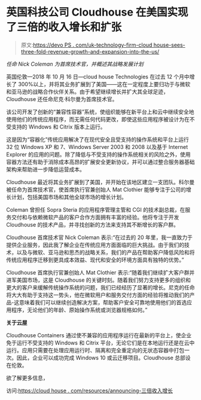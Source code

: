 # 英国科技公司 Cloudhouse 在美国实现了三倍的收入增长和扩张

> 原文:[https://devo PS . com/uk-technology-firm-cloud house-sees-three-fold-revenue-growth-and-expansion-into-the-us/](https://devops.com/uk-technology-firm-cloudhouse-sees-three-fold-revenue-growth-and-expansion-into-the-us/)

*任命 Nick Coleman 为首席技术官，并概述其战略发展计划*

英国伦敦—2018 年 10 月 16 日—cloud house Technologies 在过去 12 个月中增长了 300%以上，并将其业务扩展到了美国——这在一定程度上要归功于与微软和亚马逊的战略合作伙伴关系。由于希望继续增长并扩大其全球足迹，Cloudhouse 还任命尼克·科尔曼为首席技术官。

该公司开发了创新的“兼容性容器”系统，使组织能够在新平台上和云中继续安全地使用他们的传统应用程序，而无需任何代码更改，即使这些应用程序被设计为在不受支持的 Windows 和 Citrix 版本上运行。

这是因为“容器化”传统应用解决了在现代安全且受支持的操作系统和平台上运行 32 位 Windows XP 和 7、Windows Server 2003 和 2008 以及基于 Internet Explorer 的应用的问题。除了降低与不受支持的操作系统相关的风险之外，使用容器方法还有助于消除成本高昂的扩展安全更新协议，并可以通过整合服务器基础架构来帮助进一步降低运营成本。

Cloudhouse 最近将其业务扩展到了美国，并开始在该地区建立一支团队。科尔曼被任命为首席技术官，使首席执行官兼创始人 Mat Clothier 能够专注于公司的增长计划，包括美国市场和其他全球市场的增长计划。

Coleman 曾担任 Sopra Steria 的应用程序管理主管和 CGI 的技术副总裁，在服务交付和与依赖微软产品的客户合作方面拥有丰富的经验。他将专注于开发 Cloudhouse 的技术产品，并寻找创新的方法来支持其不断增长的客户群。

Cloudhouse 首席技术官 Nick Coleman 表示:“在过去的 20 年里，我一直致力于提供企业服务，因此我了解企业在传统应用方面面临的巨大挑战。由于我们的技术，以及与微软、亚马逊和思杰的战略关系，我们的产品在帮助客户降低风险和将传统应用程序迁移到更具成本效益、现代和安全的环境方面具有独特的优势。”

Cloudhouse 首席执行官兼创始人 Mat Clothier 表示:“随着我们继续扩大客户群并进军美国市场，这是 Cloudhouse 的关键时刻。随着我们努力支持更多的组织和更大的客户来缓解传统操作系统的问题，我们已经经历了显著的增长。尼克的任命将大大有助于支持这一势头，他在微软用户和服务交付方面的经验将推动我们的产品-这意味着我们可以继续创造解决方案，帮助客户安全可靠地使用他们的首选应用程序，无论他们的年龄、原始操作系统或浏览器规格如何。”

**关于云屋**

Cloudhouse Containers 通过使不兼容的应用程序运行在最新的平台上，使企业免于运行不受支持的 Windows 和 Citrix 平台，无论它们是在本地运行还是在云中运行。应用只需要在处理应用运行时、隔离和完全重定向的无状态容器中打包一次。因此，企业可以成功完成 Windows 10 或云迁移项目。Cloudhouse 总部设在伦敦。

欲了解更多信息，

访问:[https://cloud house . com/resources/announcing-三倍收入增长](https://cloudhouse.com/resources/announcing-three-fold-revenue-growth)